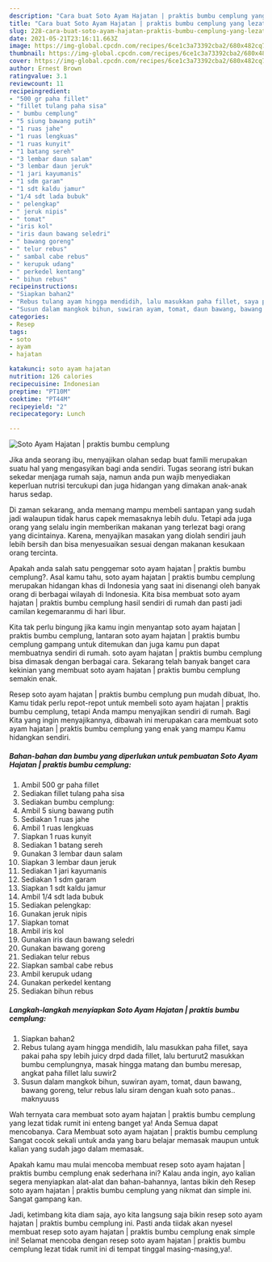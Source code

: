 ```yaml
---
description: "Cara buat Soto Ayam Hajatan | praktis bumbu cemplung yang lezat Untuk Jualan"
title: "Cara buat Soto Ayam Hajatan | praktis bumbu cemplung yang lezat Untuk Jualan"
slug: 228-cara-buat-soto-ayam-hajatan-praktis-bumbu-cemplung-yang-lezat-untuk-jualan
date: 2021-05-21T23:16:11.663Z
image: https://img-global.cpcdn.com/recipes/6ce1c3a73392cba2/680x482cq70/soto-ayam-hajatan-praktis-bumbu-cemplung-foto-resep-utama.jpg
thumbnail: https://img-global.cpcdn.com/recipes/6ce1c3a73392cba2/680x482cq70/soto-ayam-hajatan-praktis-bumbu-cemplung-foto-resep-utama.jpg
cover: https://img-global.cpcdn.com/recipes/6ce1c3a73392cba2/680x482cq70/soto-ayam-hajatan-praktis-bumbu-cemplung-foto-resep-utama.jpg
author: Ernest Brown
ratingvalue: 3.1
reviewcount: 11
recipeingredient:
- "500 gr paha fillet"
- "fillet tulang paha sisa"
- " bumbu cemplung"
- "5 siung bawang putih"
- "1 ruas jahe"
- "1 ruas lengkuas"
- "1 ruas kunyit"
- "1 batang sereh"
- "3 lembar daun salam"
- "3 lembar daun jeruk"
- "1 jari kayumanis"
- "1 sdm garam"
- "1 sdt kaldu jamur"
- "1/4 sdt lada bubuk"
- " pelengkap"
- " jeruk nipis"
- " tomat"
- "iris kol"
- "iris daun bawang seledri"
- " bawang goreng"
- " telur rebus"
- " sambal cabe rebus"
- " kerupuk udang"
- " perkedel kentang"
- " bihun rebus"
recipeinstructions:
- "Siapkan bahan2"
- "Rebus tulang ayam hingga mendidih, lalu masukkan paha fillet, saya pakai paha spy lebih juicy drpd dada fillet, lalu berturut2 masukkan bumbu cemplungnya, masak hingga matang dan bumbu meresap, angkat paha fillet lalu suwir2"
- "Susun dalam mangkok bihun, suwiran ayam, tomat, daun bawang, bawang goreng, telur rebus lalu siram dengan kuah soto panas.. maknyuuss"
categories:
- Resep
tags:
- soto
- ayam
- hajatan

katakunci: soto ayam hajatan 
nutrition: 126 calories
recipecuisine: Indonesian
preptime: "PT10M"
cooktime: "PT44M"
recipeyield: "2"
recipecategory: Lunch

---
```



![Soto Ayam Hajatan | praktis bumbu cemplung](https://img-global.cpcdn.com/recipes/6ce1c3a73392cba2/680x482cq70/soto-ayam-hajatan-praktis-bumbu-cemplung-foto-resep-utama.jpg)

Jika anda seorang ibu, menyajikan olahan sedap buat famili merupakan suatu hal yang mengasyikan bagi anda sendiri. Tugas seorang istri bukan sekedar menjaga rumah saja, namun anda pun wajib menyediakan keperluan nutrisi tercukupi dan juga hidangan yang dimakan anak-anak harus sedap.

Di zaman  sekarang, anda memang mampu membeli santapan yang sudah jadi walaupun tidak harus capek memasaknya lebih dulu. Tetapi ada juga orang yang selalu ingin memberikan makanan yang terlezat bagi orang yang dicintainya. Karena, menyajikan masakan yang diolah sendiri jauh lebih bersih dan bisa menyesuaikan sesuai dengan makanan kesukaan orang tercinta. 



Apakah anda salah satu penggemar soto ayam hajatan | praktis bumbu cemplung?. Asal kamu tahu, soto ayam hajatan | praktis bumbu cemplung merupakan hidangan khas di Indonesia yang saat ini disenangi oleh banyak orang di berbagai wilayah di Indonesia. Kita bisa membuat soto ayam hajatan | praktis bumbu cemplung hasil sendiri di rumah dan pasti jadi camilan kegemaranmu di hari libur.

Kita tak perlu bingung jika kamu ingin menyantap soto ayam hajatan | praktis bumbu cemplung, lantaran soto ayam hajatan | praktis bumbu cemplung gampang untuk ditemukan dan juga kamu pun dapat membuatnya sendiri di rumah. soto ayam hajatan | praktis bumbu cemplung bisa dimasak dengan berbagai cara. Sekarang telah banyak banget cara kekinian yang membuat soto ayam hajatan | praktis bumbu cemplung semakin enak.

Resep soto ayam hajatan | praktis bumbu cemplung pun mudah dibuat, lho. Kamu tidak perlu repot-repot untuk membeli soto ayam hajatan | praktis bumbu cemplung, tetapi Anda mampu menyajikan sendiri di rumah. Bagi Kita yang ingin menyajikannya, dibawah ini merupakan cara membuat soto ayam hajatan | praktis bumbu cemplung yang enak yang mampu Kamu hidangkan sendiri.

<!--inarticleads1-->

##### Bahan-bahan dan bumbu yang diperlukan untuk pembuatan Soto Ayam Hajatan | praktis bumbu cemplung:

1. Ambil 500 gr paha fillet
1. Sediakan fillet tulang paha sisa
1. Sediakan  bumbu cemplung:
1. Ambil 5 siung bawang putih
1. Sediakan 1 ruas jahe
1. Ambil 1 ruas lengkuas
1. Siapkan 1 ruas kunyit
1. Sediakan 1 batang sereh
1. Gunakan 3 lembar daun salam
1. Siapkan 3 lembar daun jeruk
1. Sediakan 1 jari kayumanis
1. Sediakan 1 sdm garam
1. Siapkan 1 sdt kaldu jamur
1. Ambil 1/4 sdt lada bubuk
1. Sediakan  pelengkap:
1. Gunakan  jeruk nipis
1. Siapkan  tomat
1. Ambil iris kol
1. Gunakan iris daun bawang seledri
1. Gunakan  bawang goreng
1. Sediakan  telur rebus
1. Siapkan  sambal cabe rebus
1. Ambil  kerupuk udang
1. Gunakan  perkedel kentang
1. Sediakan  bihun rebus




<!--inarticleads2-->

##### Langkah-langkah menyiapkan Soto Ayam Hajatan | praktis bumbu cemplung:

1. Siapkan bahan2
1. Rebus tulang ayam hingga mendidih, lalu masukkan paha fillet, saya pakai paha spy lebih juicy drpd dada fillet, lalu berturut2 masukkan bumbu cemplungnya, masak hingga matang dan bumbu meresap, angkat paha fillet lalu suwir2
1. Susun dalam mangkok bihun, suwiran ayam, tomat, daun bawang, bawang goreng, telur rebus lalu siram dengan kuah soto panas.. maknyuuss




Wah ternyata cara membuat soto ayam hajatan | praktis bumbu cemplung yang lezat tidak rumit ini enteng banget ya! Anda Semua dapat mencobanya. Cara Membuat soto ayam hajatan | praktis bumbu cemplung Sangat cocok sekali untuk anda yang baru belajar memasak maupun untuk kalian yang sudah jago dalam memasak.

Apakah kamu mau mulai mencoba membuat resep soto ayam hajatan | praktis bumbu cemplung enak sederhana ini? Kalau anda ingin, ayo kalian segera menyiapkan alat-alat dan bahan-bahannya, lantas bikin deh Resep soto ayam hajatan | praktis bumbu cemplung yang nikmat dan simple ini. Sangat gampang kan. 

Jadi, ketimbang kita diam saja, ayo kita langsung saja bikin resep soto ayam hajatan | praktis bumbu cemplung ini. Pasti anda tiidak akan nyesel membuat resep soto ayam hajatan | praktis bumbu cemplung enak simple ini! Selamat mencoba dengan resep soto ayam hajatan | praktis bumbu cemplung lezat tidak rumit ini di tempat tinggal masing-masing,ya!.

